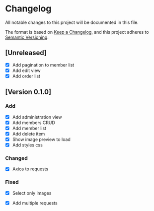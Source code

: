 # Changelog
All notable changes to this project will be documented in this file.

The format is based on [Keep a Changelog](https://keepachangelog.com/en/1.0.0/),
and this project adheres to [Semantic Versioning](https://semver.org/spec/v2.0.0.html).

## [Unreleased]
- [x] Add pagination to member list
- [x] Add edit view
- [x] Add order list

## [Version 0.1.0]
### Add
- [x] Add administration view
- [x] Add members CRUD
- [x] Add member list
- [x] Add delete item
- [x] Show image preview to load
- [x] Add styles css

### Changed
- [x] Axios to requests

### Fixed
- [x] Select only images
- [x] Add multiple requests

